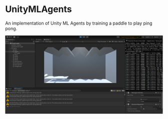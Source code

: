 # UnityMLAgents

An implementation of Unity ML Agents by training a paddle to play ping pong.

![Demo](/demo.png)
